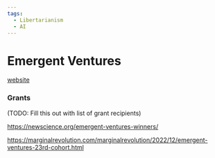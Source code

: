 ```yaml
---
tags:
  - Libertarianism
  - AI
---
```

# Emergent Ventures

[website](https://www.mercatus.org/emergent-ventures)

### Grants

(TODO: Fill this out with list of grant recipients)

https://newscience.org/emergent-ventures-winners/

https://marginalrevolution.com/marginalrevolution/2022/12/emergent-ventures-23rd-cohort.html